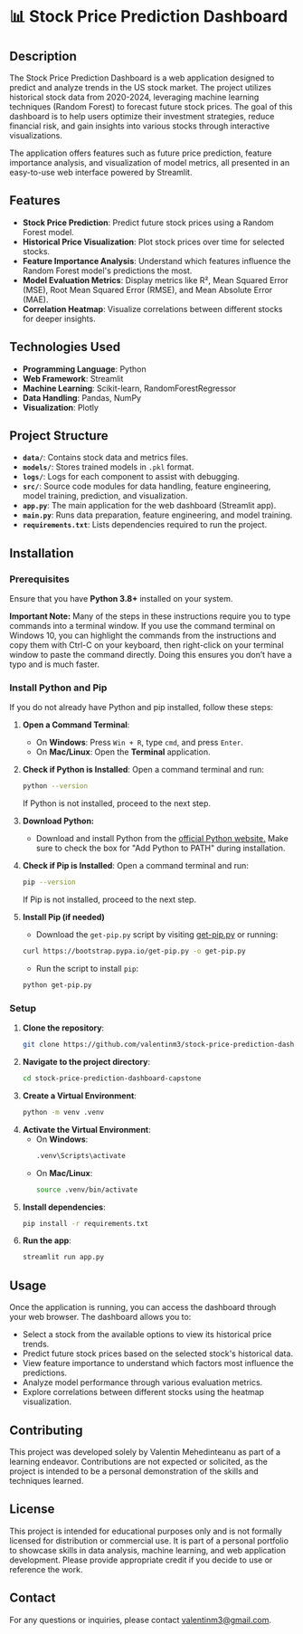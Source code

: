 # 📊 Stock Price Prediction Dashboard

## Description
The Stock Price Prediction Dashboard is a web application designed to predict and analyze trends in the US stock market. The project utilizes historical stock data from 2020-2024, leveraging machine learning techniques (Random Forest) to forecast future stock prices. The goal of this dashboard is to help users optimize their investment strategies, reduce financial risk, and gain insights into various stocks through interactive visualizations.

The application offers features such as future price prediction, feature importance analysis, and visualization of model metrics, all presented in an easy-to-use web interface powered by Streamlit.

## Features
- **Stock Price Prediction**: Predict future stock prices using a Random Forest model.
- **Historical Price Visualization**: Plot stock prices over time for selected stocks.
- **Feature Importance Analysis**: Understand which features influence the Random Forest model's predictions the most.
- **Model Evaluation Metrics**: Display metrics like R², Mean Squared Error (MSE), Root Mean Squared Error (RMSE), and Mean Absolute Error (MAE).
- **Correlation Heatmap**: Visualize correlations between different stocks for deeper insights.

## Technologies Used
- **Programming Language**: Python
- **Web Framework**: Streamlit
- **Machine Learning**: Scikit-learn, RandomForestRegressor
- **Data Handling**: Pandas, NumPy
- **Visualization**: Plotly

## Project Structure

- **`data/`**: Contains stock data and metrics files.
- **`models/`**: Stores trained models in `.pkl` format.
- **`logs/`**: Logs for each component to assist with debugging.
- **`src/`**: Source code modules for data handling, feature engineering, model training, prediction, and visualization.
- **`app.py`**: The main application for the web dashboard (Streamlit app).
- **`main.py`**: Runs data preparation, feature engineering, and model training.
- **`requirements.txt`**: Lists dependencies required to run the project.

## Installation

### Prerequisites
Ensure that you have **Python 3.8+** installed on your system.  

**Important Note:** Many of the steps in these instructions require you to type commands into a terminal window. 
If you use the command terminal on Windows 10, you can highlight the commands from the instructions and copy them with 
Ctrl-C on your keyboard, then right-click on your terminal window to paste the command directly. Doing this ensures you 
don’t have a typo and is much faster.

### Install Python and Pip
If you do not already have Python and pip installed, follow these steps:

1. **Open a Command Terminal**:
   - On **Windows**: Press `Win + R`, type `cmd`, and press `Enter`.
   - On **Mac/Linux**: Open the **Terminal** application.  

2. **Check if Python is Installed**:
   Open a command terminal and run:
   ```sh
   python --version
   ```
   If Python is not installed, proceed to the next step.  

3. **Download Python:**
   - Download and install Python from the [official Python website.](https://www.python.org/downloads/) Make sure to
     check the box for "Add Python to PATH" during installation.

4. **Check if Pip is Installed**:
   Open a command terminal and run:
   ```sh
   pip --version
   ```
   If Pip is not installed, proceed to the next step.
5. **Install Pip (if needed)**
   - Download the `get-pip.py` script by visiting [get-pip.py](https://bootstrap.pypa.io/get-pip.py) or running:
   
   ```sh
   curl https://bootstrap.pypa.io/get-pip.py -o get-pip.py
   ```
   - Run the script to install `pip`:
   ```sh
   python get-pip.py
   ```

### Setup

1. **Clone the repository**:
    ```sh
    git clone https://github.com/valentinm3/stock-price-prediction-dashboard-capstone.git
    ```
2. **Navigate to the project directory**:
    ```sh
    cd stock-price-prediction-dashboard-capstone
    ```
3. **Create a Virtual Environment**:
    ```sh
    python -m venv .venv
    ```
4. **Activate the Virtual Environment**:
   - On **Windows**:
     ```sh
     .venv\Scripts\activate
     ```
   - On **Mac/Linux**:
     ```sh
     source .venv/bin/activate
     ```
5. **Install dependencies**:
    ```sh
    pip install -r requirements.txt
    ```
6. **Run the app**:
    ```sh
    streamlit run app.py
    ```

## Usage
Once the application is running, you can access the dashboard through your web browser. The dashboard allows you to:

- Select a stock from the available options to view its historical price trends.
- Predict future stock prices based on the selected stock's historical data.
- View feature importance to understand which factors most influence the predictions.
- Analyze model performance through various evaluation metrics.
- Explore correlations between different stocks using the heatmap visualization.

## Contributing
This project was developed solely by Valentin Mehedinteanu as part of a learning endeavor. Contributions are not 
expected or solicited, as the project is intended to be a personal demonstration of the skills and techniques learned.

## License
This project is intended for educational purposes only and is not formally licensed for distribution or commercial use. 
It is part of a personal portfolio to showcase skills in data analysis, machine learning, and web application 
development. Please provide appropriate credit if you decide to use or reference the work.

## Contact
For any questions or inquiries, please contact [valentinm3@gmail.com](mailto:valentinm3@gmail.com).
